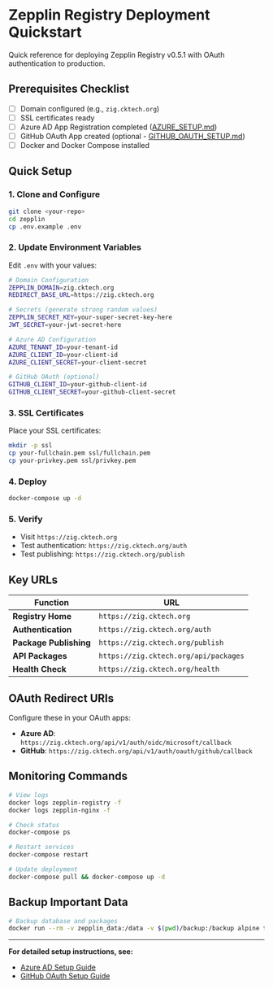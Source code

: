 # Zepplin Registry Deployment Quickstart

Quick reference for deploying Zepplin Registry v0.5.1 with OAuth authentication to production.

## Prerequisites Checklist

- [ ] Domain configured (e.g., `zig.cktech.org`)
- [ ] SSL certificates ready
- [ ] Azure AD App Registration completed ([AZURE_SETUP.md](./AZURE_SETUP.md))
- [ ] GitHub OAuth App created (optional - [GITHUB_OAUTH_SETUP.md](./GITHUB_OAUTH_SETUP.md))
- [ ] Docker and Docker Compose installed

## Quick Setup

### 1. Clone and Configure
```bash
git clone <your-repo>
cd zepplin
cp .env.example .env
```

### 2. Update Environment Variables
Edit `.env` with your values:

```bash
# Domain Configuration
ZEPPLIN_DOMAIN=zig.cktech.org
REDIRECT_BASE_URL=https://zig.cktech.org

# Secrets (generate strong random values)
ZEPPLIN_SECRET_KEY=your-super-secret-key-here
JWT_SECRET=your-jwt-secret-here

# Azure AD Configuration
AZURE_TENANT_ID=your-tenant-id
AZURE_CLIENT_ID=your-client-id
AZURE_CLIENT_SECRET=your-client-secret

# GitHub OAuth (optional)
GITHUB_CLIENT_ID=your-github-client-id
GITHUB_CLIENT_SECRET=your-github-client-secret
```

### 3. SSL Certificates
Place your SSL certificates:
```bash
mkdir -p ssl
cp your-fullchain.pem ssl/fullchain.pem
cp your-privkey.pem ssl/privkey.pem
```

### 4. Deploy
```bash
docker-compose up -d
```

### 5. Verify
- Visit `https://zig.cktech.org`
- Test authentication: `https://zig.cktech.org/auth`
- Test publishing: `https://zig.cktech.org/publish`

## Key URLs

| Function | URL |
|----------|-----|
| **Registry Home** | `https://zig.cktech.org` |
| **Authentication** | `https://zig.cktech.org/auth` |
| **Package Publishing** | `https://zig.cktech.org/publish` |
| **API Packages** | `https://zig.cktech.org/api/packages` |
| **Health Check** | `https://zig.cktech.org/health` |

## OAuth Redirect URIs

Configure these in your OAuth apps:

- **Azure AD**: `https://zig.cktech.org/api/v1/auth/oidc/microsoft/callback`
- **GitHub**: `https://zig.cktech.org/api/v1/auth/oauth/github/callback`

## Monitoring Commands

```bash
# View logs
docker logs zepplin-registry -f
docker logs zepplin-nginx -f

# Check status
docker-compose ps

# Restart services
docker-compose restart

# Update deployment
docker-compose pull && docker-compose up -d
```

## Backup Important Data

```bash
# Backup database and packages
docker run --rm -v zepplin_data:/data -v $(pwd)/backup:/backup alpine tar czf /backup/zepplin-backup-$(date +%Y%m%d).tar.gz /data
```

---

**For detailed setup instructions, see:**
- [Azure AD Setup Guide](./AZURE_SETUP.md)
- [GitHub OAuth Setup Guide](./GITHUB_OAUTH_SETUP.md)